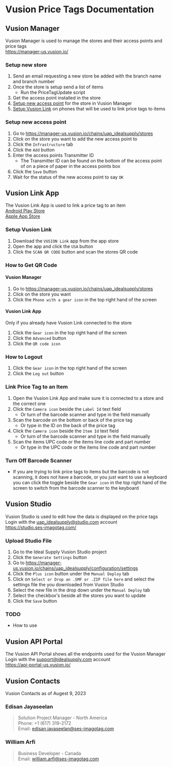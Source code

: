 # Vusion Price Tags Documentation

## Vusion Manager
Vusion Manager is used to manage the stores and their access points and price tags  
https://manager-us.vusion.io/

### Setup new store
1. Send an email requesting a new store be added with the branch name and branch number
2. Once the store is setup send a list of items
    * Run the PriceTagUpdate script
3. Get the access point installed in the store
4. [Setup new access point](#setup-new-access-point) for the store in Vusion Manager
5. [Setup Vusion Link](#setup-vusion-app) on phones that will be used to link price tags to items

### Setup new access point
1. Go to https://manager-us.vusion.io/chains/uap_idealsupply/stores
2. Click on the store you want to add the new access point to
3. Click the `Infrastructure` tab
4. Click the `Add` button
5. Enter the access points Transmitter ID
    * The Transmitter ID can be found on the bottom of the access point of on a piece of paper in the access points box
6. Click the `Save` button
7. Wait for the status of the new access point to say `OK`

## Vusion Link App
The Vusion Link App is used to link a price tag to an item  
[Android Play Store](https://play.google.com/store/apps/details?id=com.ses.link.linkvcore)  
[Apple App Store](https://apps.apple.com/ca/app/vusion-link/id1542333267)

### Setup Vusion Link
1. Download the `VUSION Link` app from the app store
2. Open the app and click the `USA` button
3. Click the `SCAN QR CODE` button and scan the stores QR code

### How to Get QR Code
#### Vusion Manager
1. Go to https://manager-us.vusion.io/chains/uap_idealsupply/stores
2. Click on the store you want
3. Click the `Phone with a gear icon` in the top right hand of the screen

#### Vusion Link App
Only if you already have Vusion Link connected to the store
1. Click the `Gear icon` in the top right hand of the screen
2. Click the `Advanced` button
3. Click the `QR code icon`

### How to Logout
1. Click the `Gear icon` in the top right hand of the screen
2. Click the `Log out` button

### Link Price Tag to an Item
1. Open the Vusion Link App and make sure it is connected to a store and the correct one
2. Click the `Camera icon` beside the `Label Id` text field
    * Or turn of the barcode scanner and type in the field manually
3. Scan the barcode on the bottom or back of the price tag 
    * Or type in the ID on the back of the price tag
4. Click the `Camera icon` beside the `Item Id` text field
    * Or turn of the barcode scanner and type in the field manually
5. Scan the items UPC code or the items line code and part number
    * Or type in the UPC code or the items line code and part number

### Turn Off Barcode Scanner
- If you are trying to link price tags to items but the barcode is not scanning, it does not have a barcode, or you just want to use a keyboard you can click the toggle beside the `Gear icon` in the top right hand of the screen to switch from the barcode scanner to the keyboard


## Vusion Studio
Vusion Studio is used to edit how the data is displayed on the price tags  
Login with the uap_idealsupply@studio.com account  
https://studio.ses-imagotag.com/

### Upload Studio File
1. Go to the Ideal Supply Vusion Studio project
2. Click the `Generate Settings` button
3. Go to https://manager-us.vusion.io/chains/uap_idealsupply/configuration/settings
4. Click the `Plus icon` button under the `Manual Deploy` tab
5. Click on `Select or Drop an .SMF or .ZIP file here` and select the settings file the you downloaded from Vusion Studio
6. Select the new file in the drop down under the `Manual Deploy` tab
7. Select the checkbox's beside all the stores you want to update
8. Click the `Save` button


### TODO
- How to use


## Vusion API Portal
The Vusion API Portal shows all the endpoints used for the Vusion Manager  
Login with the support@idealsupply.com account  
https://api-portal-us.vusion.io/


## Vusion Contacts
Vusion Contacts as of Augest 9, 2023

### Edisan Jayaseelan
> Solution Project Manager - North America  
Phone: +1 (617) 319-2172  
Email: edisan.jayaseelan@ses-imagotag.com

### William Arfi
> Business Developer - Canada  
Email: william.arfi@ses-imagotag.com
